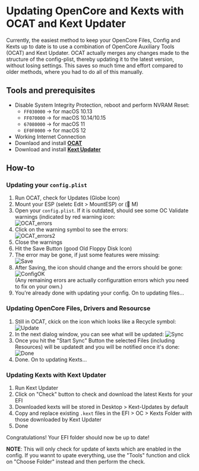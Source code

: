 # Updating OpenCore and Kexts with OCAT and Kext Updater
Currently, the easiest method to keep your OpenCore Files, Config and Kexts up to date is to use a combination of OpenCore Auxiliary Tools (OCAT) and Kext Updater. OCAT actually merges any changes made to the structure of the config-plist, thereby updating it to the latest version, without losing settings. This saves so much time and effort compared to older methods, where you had to do all of this manually.

## Tools and prerequisites
- Disable System Integrity Protection, reboot and perform NVRAM Reset: 
	- `FF030000` &rarr; for macOS 10.13
	- `FF070000` &rarr; for macOS 10.14/10.15
	- `67080000` &rarr; for macOS 11
	- `EF0F0000` &rarr; for macOS 12
- Working Internet Connection
- Downlaod and install [**OCAT**](https://github.com/ic005k/QtOpenCoreConfig/releases)
- Download and install [**Kext Updater**](https://www.sl-soft.de/en/kext-updater/)

## How-to

### Updating your `config.plist`
1. Run OCAT, check for Updates (Globe Icon)
2. Mount your ESP (seletc Edit > MountESP) or ( M)
3. Open your `config.plist`. If it is outdated, should see some OC Validate warnings (indicated by red warning icon: </br>![OCAT_errors](https://user-images.githubusercontent.com/76865553/138106690-c44543f3-fe82-4369-b07c-02fab777651a.png)
4. Click on the warning symbol to see the errors: </br>![OCAT_errors2](https://user-images.githubusercontent.com/76865553/138106763-c84bfcdc-8813-46bd-9b2d-9537dc631aa2.png)
5. Close the warnings
6. Hit the Save Button (good Old Floppy Disk Icon)
7. The error may be gone, if just some features were missing:</br>
![Save](https://user-images.githubusercontent.com/76865553/138106803-0c118267-2f43-4ad6-802e-27efba7cd313.png)
8. After Saving, the icon should change and the errors should be gone: </br>
![ConfigOK](https://user-images.githubusercontent.com/76865553/138106894-a2a6de27-cc23-4203-85d0-7788e5eac6e2.png)</br>
(Any remaining erors are actually configurattion errors which you need to fix on your own.)
10. You're already done with updating your config. On to updating files…

### Updating OpenCore Files, Drivers and Resourcse
1. Still in OCAT, ckick on the icon which looks like a Recycle symbol: ![Update](https://user-images.githubusercontent.com/76865553/138106950-faeda539-632f-4083-b8cc-fba490428069.png)
2. In the next dialog window, you can see what will be updated: ![Sync](https://user-images.githubusercontent.com/76865553/138107015-958c991d-8176-46ed-9d9f-7f63505b509b.png)
3. Once you hit the "Start Sync" Button the selected Files (including Resources) will be updatedt and you will be notified once it's done:</br> ![Done](https://user-images.githubusercontent.com/76865553/138107072-9af89efb-2543-4f95-ab82-59748cf78306.png)
4. Done. On to updating Kexts…

### Updating Kexts with Kext Updater
1. Run Kext Updater
2. Click on "Check" button to check and download the latest Kexts for your EFI
3. Downloaded kexts will be stored in Desktop > Kext-Updates by default
4. Copy and replace existing `.kext` files in the EFI > OC > Kexts Folder with those downloaded by Kext Updater
5. Done

Congratulations! Your EFI folder should now be up to date!

**NOTE**: This will only check for update of kexts which are enabled in the config. If you wannt to upate everything, use the "Tools" function and click on "Choose Folder" instead and then perform the check.
